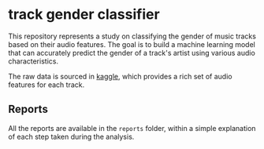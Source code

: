 # track gender classifier

This repository represents a study on classifying the gender of music tracks based on their audio features.
The goal is to build a machine learning model that can accurately predict the gender of a track's artist using various audio characteristics.

The raw data is sourced in [kaggle](https://www.kaggle.com/datasets/joebeachcapital/30000-spotify-songs), which provides a rich set of audio features for each track.

## Reports

All the reports are available in the `reports` folder, within a simple explanation of each step taken during the analysis.